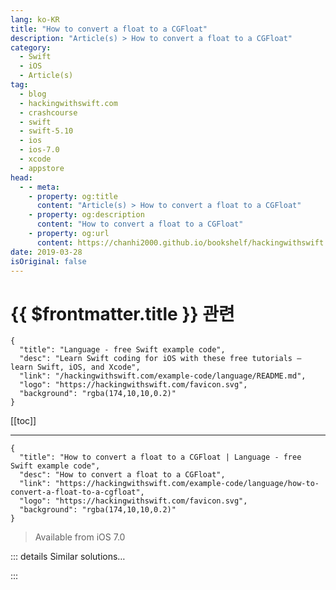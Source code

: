 ```yaml
---
lang: ko-KR
title: "How to convert a float to a CGFloat"
description: "Article(s) > How to convert a float to a CGFloat"
category:
  - Swift
  - iOS
  - Article(s)
tag: 
  - blog
  - hackingwithswift.com
  - crashcourse
  - swift
  - swift-5.10
  - ios
  - ios-7.0
  - xcode
  - appstore
head:
  - - meta:
    - property: og:title
      content: "Article(s) > How to convert a float to a CGFloat"
    - property: og:description
      content: "How to convert a float to a CGFloat"
    - property: og:url
      content: https://chanhi2000.github.io/bookshelf/hackingwithswift.com/example-code/language/how-to-convert-a-float-to-a-cgfloat.html
date: 2019-03-28
isOriginal: false
---
```


# {{ $frontmatter.title }} 관련

```component VPCard
{
  "title": "Language - free Swift example code",
  "desc": "Learn Swift coding for iOS with these free tutorials – learn Swift, iOS, and Xcode",
  "link": "/hackingwithswift.com/example-code/language/README.md",
  "logo": "https://hackingwithswift.com/favicon.svg",
  "background": "rgba(174,10,10,0.2)"
}
```

[[toc]]

---

```component VPCard
{
  "title": "How to convert a float to a CGFloat | Language - free Swift example code",
  "desc": "How to convert a float to a CGFloat",
  "link": "https://hackingwithswift.com/example-code/language/how-to-convert-a-float-to-a-cgfloat",
  "logo": "https://hackingwithswift.com/favicon.svg",
  "background": "rgba(174,10,10,0.2)"
}
```

> Available from iOS 7.0

<!-- TODO: 작성 -->

<!-- 
The `Float` and `CGFloat` data types sound so similar you might think they were identical, but they aren't: `CGFloat` is flexible in that its precision adapts to the type of device it's running on, whereas `Float` is always a fixed precision. Thus, you never lose precision converting from `Float` to `CGFloat`, whereas you might going the other way.

To convert, just use the `CGFloat` constructor, like this:

```swift
let myCGFloat = CGFloat(myFloat)
```

-->

::: details Similar solutions…

<!--
/example-code/language/what-is-a-cgfloat">What is a CGFloat? 
/example-code/language/how-to-convert-an-int-to-a-float">How to convert an int to a float 
/example-code/language/how-to-convert-a-float-to-an-int">How to convert a float to an int 
/example-code/language/how-to-convert-a-string-to-a-float">How to convert a string to a float 
/example-code/language/what-is-a-float">What is a float?</a>
-->

:::

